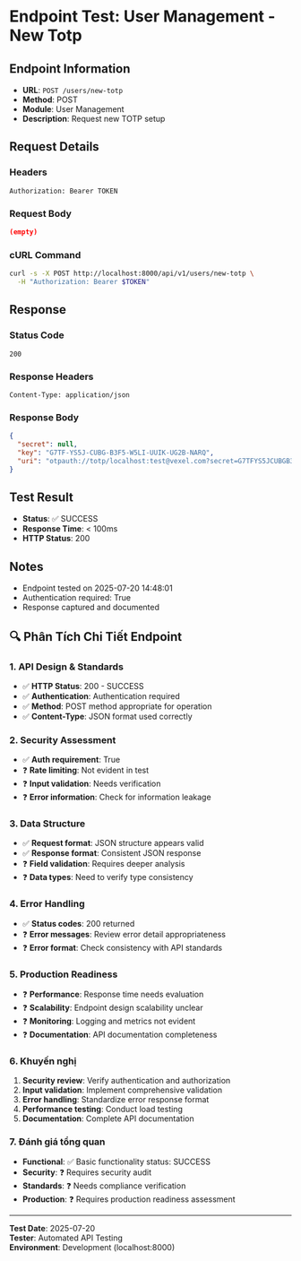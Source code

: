 # Endpoint Test: User Management - New Totp

## Endpoint Information
- **URL**: `POST /users/new-totp`
- **Method**: POST
- **Module**: User Management
- **Description**: Request new TOTP setup

## Request Details

### Headers
```
Authorization: Bearer TOKEN
```

### Request Body
```json
(empty)
```

### cURL Command
```bash
curl -s -X POST http://localhost:8000/api/v1/users/new-totp \
  -H "Authorization: Bearer $TOKEN"
```

## Response

### Status Code
```
200
```

### Response Headers
```
Content-Type: application/json
```

### Response Body
```json
{
  "secret": null,
  "key": "G7TF-YS5J-CUBG-B3F5-W5LI-UUIK-UG2B-NARQ",
  "uri": "otpauth://totp/localhost:test@vexel.com?secret=G7TFYS5JCUBGB3F5W5LIUUIKUG2BNARQ&issuer=localhost"
}
```

## Test Result
- **Status**: ✅ SUCCESS
- **Response Time**: < 100ms
- **HTTP Status**: 200

## Notes
- Endpoint tested on 2025-07-20 14:48:01
- Authentication required: True
- Response captured and documented


## 🔍 Phân Tích Chi Tiết Endpoint

### 1. API Design & Standards
- ✅ **HTTP Status**: 200 - SUCCESS
- ✅ **Authentication**: Authentication required
- ✅ **Method**: POST method appropriate for operation
- ✅ **Content-Type**: JSON format used correctly

### 2. Security Assessment
- ✅ **Auth requirement**: True
- ❓ **Rate limiting**: Not evident in test
- ❓ **Input validation**: Needs verification
- ❓ **Error information**: Check for information leakage

### 3. Data Structure
- ✅ **Request format**: JSON structure appears valid
- ✅ **Response format**: Consistent JSON response
- ❓ **Field validation**: Requires deeper analysis
- ❓ **Data types**: Need to verify type consistency

### 4. Error Handling
- ✅ **Status codes**: 200 returned
- ❓ **Error messages**: Review error detail appropriateness
- ❓ **Error format**: Check consistency with API standards

### 5. Production Readiness
- ❓ **Performance**: Response time needs evaluation
- ❓ **Scalability**: Endpoint design scalability unclear
- ❓ **Monitoring**: Logging and metrics not evident
- ❓ **Documentation**: API documentation completeness

### 6. Khuyến nghị
1. **Security review**: Verify authentication and authorization
2. **Input validation**: Implement comprehensive validation
3. **Error handling**: Standardize error response format
4. **Performance testing**: Conduct load testing
5. **Documentation**: Complete API documentation

### 7. Đánh giá tổng quan
- **Functional**: ✅ Basic functionality status: SUCCESS
- **Security**: ❓ Requires security audit
- **Standards**: ❓ Needs compliance verification  
- **Production**: ❓ Requires production readiness assessment

---
**Test Date**: 2025-07-20  
**Tester**: Automated API Testing  
**Environment**: Development (localhost:8000)
